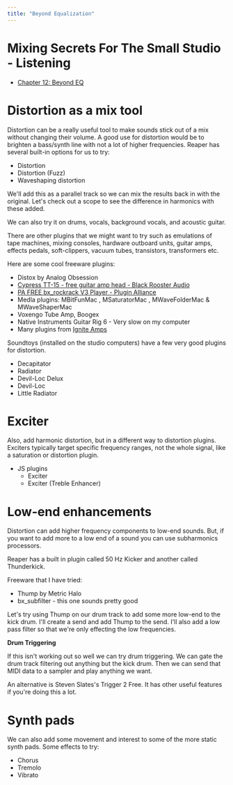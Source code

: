 ```yaml
---
title: "Beyond Equalization"
---
```


# Mixing Secrets For The Small Studio - Listening

- [Chapter 12: Beyond EQ](https://cambridge-mt.com/ms/ch12/)

# Distortion as a mix tool

Distortion can be a really useful tool to make sounds stick out of a mix without changing their volume. A good use for distortion would be to brighten a bass/synth line with not a lot of higher frequencies. Reaper has several built-in options for us to try:

- Distortion
- Distortion (Fuzz)
- Waveshaping distortion

We'll add this as a parallel track so we can mix the results back in with the original. Let's check out a scope to see the difference in harmonics with these added.

We can also try it on drums, vocals, background vocals, and acoustic guitar.

There are other plugins that we might want to try such as emulations of tape machines, mixing consoles, hardware outboard units, guitar amps, effects pedals, soft-clippers, vacuum tubes, transistors, transformers etc.

Here are some cool freeware plugins:

- Distox by Analog Obsession
- [Cypress TT-15 - free guitar amp head - Black Rooster Audio](https://blackroosteraudio.com/en/products/cypress_tt-15)
- [PA FREE bx_rockrack V3 Player - Plugin Alliance](https://www.plugin-alliance.com/en/products/bx_rockrack_v3_player.html#downloads)
- Medla plugins: MBitFunMac , MSaturatorMac , MWaveFolderMac & MWaveShaperMac
- Voxengo Tube Amp, Boogex
- Native Instruments Guitar Rig 6 - Very slow on my computer
- Many plugins from [Ignite Amps](https://www.igniteamps.com/#software)

Soundtoys (installed on the studio computers) have a few very good plugins for distortion.

- Decapitator
- Radiator
- Devil-Loc Delux
- Devil-Loc
- Little Radiator

# Exciter

Also, add harmonic distortion, but in a different way to distortion plugins. Exciters typically target specific frequency ranges, not the whole signal, like a saturation or distortion plugin.

- JS plugins
  - Exciter
  - Exciter (Treble Enhancer)

# Low-end enhancements

Distortion can add higher frequency components to low-end sounds. But, if you want to add more to a low end of a sound you can use subharmonics processors.

Reaper has a built in plugin called 50 Hz Kicker and another called Thunderkick.

Freeware that I have tried:

- Thump by Metric Halo
- bx_subfilter - this one sounds pretty good

Let's try using Thump on our drum track to add some more low-end to the kick drum. I'll create a send and add Thump to the send. I'll also add a low pass filter so that we're only effecting the low frequencies.

**Drum Triggering**

If this isn't working out so well we can try drum triggering. We can gate the drum track filtering out anything but the kick drum. Then we can send that MIDI data to a sampler and play anything we want.

An alternative is Steven Slates's Trigger 2 Free. It has other useful features if you're doing this a lot.

# Synth pads

We can also add some movement and interest to some of the more static synth pads. Some effects to try:

- Chorus
- Tremolo
- Vibrato
